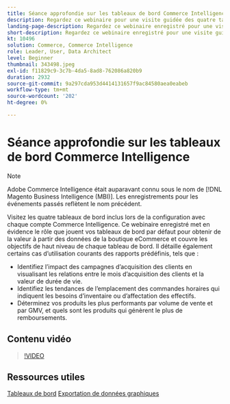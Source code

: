 ```yaml
---
title: Séance approfondie sur les tableaux de bord Commerce Intelligence
description: Regardez ce webinaire pour une visite guidée des quatre tableaux de bord inclus lors de la configuration avec chaque compte Commerce Intelligence.
landing-page-description: Regardez ce webinaire enregistré pour une visite guidée des quatre tableaux de bord inclus lors de la configuration avec chaque compte Commerce Intelligence.
short-description: Regardez ce webinaire enregistré pour une visite guidée des quatre tableaux de bord inclus lors de la configuration avec chaque compte Commerce Intelligence.
kt: 10496
solution: Commerce, Commerce Intelligence
role: Leader, User, Data Architect
level: Beginner
thumbnail: 343498.jpeg
exl-id: f11829c9-3c7b-4da5-8ad8-762086a820b9
duration: 2932
source-git-commit: 9a297cda953d4414131657f9ac84580aea0eabeb
workflow-type: tm+mt
source-wordcount: '202'
ht-degree: 0%

---
```


# Séance approfondie sur les tableaux de bord Commerce Intelligence

>[!NOTE]
>
>Adobe Commerce Intelligence était auparavant connu sous le nom de [!DNL Magento Business Intelligence (MBI)]. Les enregistrements pour les événements passés reflètent le nom précédent.

Visitez les quatre tableaux de bord inclus lors de la configuration avec chaque compte Commerce Intelligence. Ce webinaire enregistré met en évidence le rôle que jouent vos tableaux de bord par défaut pour obtenir de la valeur à partir des données de la boutique eCommerce et couvre les objectifs de haut niveau de chaque tableau de bord. Il détaille également certains cas d’utilisation courants des rapports prédéfinis, tels que :

- Identifiez l’impact des campagnes d’acquisition des clients en visualisant les relations entre le mois d’acquisition des clients et la valeur de durée de vie.
- Identifiez les tendances de l’emplacement des commandes horaires qui indiquent les besoins d’inventaire ou d’affectation des effectifs.
- Déterminez vos produits les plus performants par volume de vente et par GMV, et quels sont les produits qui génèrent le plus de remboursements.

## Contenu vidéo

>[!VIDEO](https://video.tv.adobe.com/v/343498?quality=12&learn=on)

## Ressources utiles

[Tableaux de bord](https://experienceleague.adobe.com/docs/commerce-business-intelligence/mbi/build/dashboards/ess-dashboards.html)
[Exportation de données graphiques](https://experienceleague.adobe.com/docs/commerce-business-intelligence/mbi/build/share/exp-chart-dash.html)
